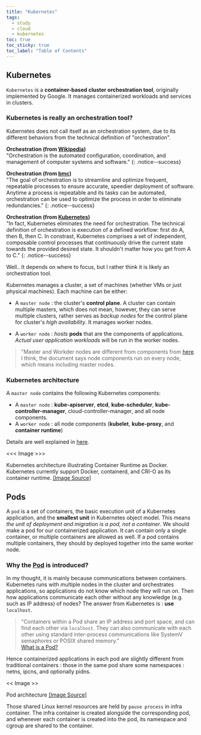 ```yaml
---
title: "Kubernetes"
tags:
  - study
  - cloud
  - kubernetes
toc: true
toc_sticky: true
toc_label: "Table of Contents"
---
```




## Kubernetes

`Kubernetes` is a **container-based cluster orchestration tool**, originally implemented by Google. It manages containerized workloads and services in clusters.


### Kubernetes is really an orchestration tool?
Kubernetes does not call itself as an orchestration system, due to its different behaviors from the technical definition of "orchestration".

**Orchestration (from [Wikipedia](https://en.wikipedia.org/wiki/Orchestration_%28computing%29))**<br>
"Orchestration is the automated configuration, coordination, and management of computer systems and software."
{: .notice--success}

**Orchestration (from [bmc](https://www.bmc.com/blogs/it-orchestration-vs-automation-whats-the-difference/))**<br>
"The goal of orchestration is to streamline and optimize frequent, repeatable processes to ensure accurate, speedier deployment of software. Anytime a process is repeatable and its tasks can be automated, orchestration can be used to optimize the process in order to eliminate redundancies."
{: .notice--success}

**Orchestration (from [Kubernetes](https://kubernetes.io/docs/concepts/overview/#what-kubernetes-is-not))**<br>
"In fact, Kubernetes eliminates the need for orchestration. The technical definition of orchestration is execution of a defined workflow: first do A, then B, then C. In constrast, Kubernetes comprises a set of independent, composable control processes that continuously drive the current state towards the provided desired state. It shouldn't matter how you get from A to C."
{: .notice--success}


Well.. It depends on where to focus, but I rather think it is likely an orchestration tool.

Kubernetes manages a cluster, a set of machines (whether VMs or just physical machines). Each machine can be either:

- A `master node` : the cluster's **control plane**. A cluster can contain multiple masters, which does not mean, however, they can serve multiple clusters, rather serves as *backup nodes* for the control plane for cluster's *high availability*. It manages worker nodes.

- A `worker node` : *hosts* **pods** that are the components of applications. *Actual user application workloads* will be run in the worker nodes.


> "Master and Workder nodes are different from components from [here](https://kubernetes.io/docs/concepts/overview/components/). I think, the document says node components run on every node, which means including master nodes.



### Kubernetes architecture

A `master node` contains the following Kubernetes components:

- A `master node` : **kube-apiserver**, **etcd**, **kube-scheduler**, **kube-controller-manager**, cloud-controller-manager, and all node components.
- A `worker node` : all node components (**kubelet**, **kube-proxy**, and **container runtime**)


Details are well explained in [here](https://kubernetes.io/docs/concepts/overview/components/).

<<< Image >>>

Kubernetes architecture illustrating Container Runtime as Docker. Kubernetes currently support Docker, containerd, and CRI-O as its container runtime. [[Image Source]](https://sensu.io/blog/how-kubernetes-works)



## Pods

A `pod` is a set of containers, the basic execution unit of a Kubernetes application, and the **smallest unit** in Kubernetes object model. This means *the unit of deployment and migration is a pod, not a container*. We should make a pod for our containerized application. It can contain only a single container, or multiple containers are allowed as well. If a pod contains multiple containers, they should by deployed together into the same worker node.

### Why the [Pod](https://kubernetes.io/docs/concepts/workloads/pods/) is introduced?

In my thought, it is mainly because communications between containers. Kubernetes runs with multiple nodes in the cluster and orchestrates applications, so applications do not know which node they will run on. Then how applications communicate each other without any knowledge (e.g. such as IP address) of nodes? The answer from Kubernetes is : **use** `localhost`.

> "Containers within a Pod share an IP address and port space, and can find each other via `localhost`. They can also communicate with each other using standard inter-process communications like SystemV semaphores or POSIX shared memory."
> <br>
> [What is a Pod?](https://kubernetes.io/docs/concepts/workloads/pods/#what-is-a-pod)


Hence containerized applications in each pod are slightly different from traditional containers : those in the same pod share some namespaces : netns, ipcns, and optionally pidns.

<< Image >>

Pod architecture [[Image Source]](https://developers.redhat.com/blog/2019/01/15/podman-managing-containers-pods)


Those shared Linux kernel resources are held by `pause process` in infra container. The infra container is created alongside the corresponding pod, and whenever each container is created into the pod, its namespace and cgroup are shared to the container.
